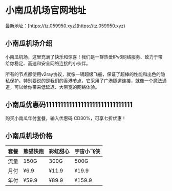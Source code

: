# 小南瓜机场官网地址

最新地址：[https://tz.059950.xyz](https://tz.059950.xyz)

## 小南瓜机场介绍

小南瓜机场，这里充满了快乐和惊喜！我们是一群热爱IPv6网络服务、致力于带给你稳定、高速和安全网络连接的小伙伴。

所有的节点都使用v2ray协议，就像一辆超级飞船，保证了超棒的性能和出色的隐私保护。特别要说的是我们的香港节点，它采用了广港隧道连接，就像一个魔法通道，可以给你带来低延迟、大带宽的网络体验。

## 小南瓜优惠码111111111111111111111111111111

购买小南瓜年付套餐，输入优惠码 CD30%，可享七折优惠！

## 小南瓜机场价格

|套餐|熊猫快跑|彩虹甜心|宇宙小飞侠|
|----|----|----|----|
|流量|150G|300G|500G|
|月付|¥6.9|¥11.9|¥19.9|
|年付|¥59.9|¥89.9|¥159.9|
